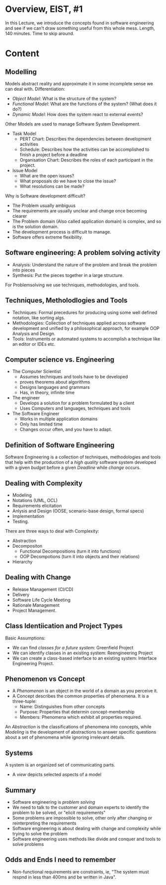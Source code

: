 # Overview, EIST, #1
In this Lecture, we introduce the concepts found in software engineering and
see if we can't draw something useful from this whole mess. Length, 140
minutes. Time to skip around. 

# Content
## Modelling
Models abstract reality and approximate it in some incomplete sense we can deal
with. Differentiation: 

- _Object Model_: What is the structure of the system? 
- _Functional Model_: What are the functions of the system? (What does it do?)
- _Dynamic Model_: How does the system react to external events? 

Other Models are used to manage Software System Development. 

- Task Model
    - PERT Chart: Describes the dependencies between development activities
    - Schedule: Describes how the activities can be accomplished to finish a
      project before a deadline
    - Organisation Chart: Describes the roles of each participant in the project. 
- Issue Model
    - What are the open issues? 
    - What proposals do we have to close the issue? 
    - What resolutions can be made? 

Why is Software development difficult? 

- The Problem usually ambiguus
- The requirements are usually unclear and change once becoming clearer
- The Problem domain (Also called application domain) is complex, and so is the
  solution domain.
- The development process is difficult to manage. 
- Software offers extreme flexibility. 

## Software engineering: A problem solving activity

- Analysis: Understand the nature of the problem and break the problem into pieces
- Synthesis: Put the pieces together in a large structure. 

For Problemsolving we use techniques, methodologies, and tools. 

## Techniques, Metholodlogies and Tools

- Techniques: Formal precedures for producing using some well defined notation, like
  sorting algs. 
- Methodologies: Collection of techniques applied across software development and unified by
  a philosophical approach, for example OOP Analysis and Design.
- Tools: Instruments or automated systems to accomplish a technique like an editor
  or IDEs etc. 

## Computer science vs. Engineering
- The Computer Scientist 
    - Assumes techniques and tools have to be developed
    - proves theorems about algorithms
    - Designs languages and grammars
    - Has, in theory, infinite time
- The engineer
    - Develops a solution for a problem formulated by a client
    - Uses Computers and languages, techniques and tools
- The Software Engineer
    - Works in multiple application domains
    - Only has limited time
    - Changes occur often, and you have to adapt.

## Definition of Software Engineering

Software Engineering is a collection of techniques, methodologies and tools
that help with the production of a _high quality_ software system developed
with a given _budget_ before a given _Deadline_ while _change_ occurs.

## Dealing with Complexity

- Modeling
- Notations (UML, OCL) 
- Requirements elicitation
- Anlysis and Design (OOSE, scenario-base design, formal specs) 
- Implementation
- Testing. 

There are three ways to deal with Complexity: 

- Abstraction
- Decompositon
    - Functional Decompositions (turn it into functions)
    - OOP Decompotions (turn it into objects and their relations) 
- Hierarchy

## Dealing with Change

- Release Management (CI/CD) 
- Delivery
- Software Life Cycle Meeting
- Rationale Management
- Project Management. 

## Class Identiication and Project Types
Basic Assumptions: 

- We can find _classes for a future system_: Greenfield Project
- We can identify classes in an existing system: Reengineering Project
- We can create a class-based interface to an existing system: Interface
  Engineering Project. 

## Phenomenon vs Concept

- A _Phenomenon_ is an object in the world of a domain as you perceive it. 
- A Concept describes the common properties of phenomena. It is a three-tuple: 
    - Name: Distinguishes from other concepts
    - Purpose: Properties that determin concept-membership
    - Members: Phenomena which exhibit all properties required.

An _Abstraction_ is the classifications of phenomena into concepts, while
_Modeling_ is the development of abstractions to answer specific questions about
a set of phenomena while ignoring irrelevant details. 

## Systems
A system is an organized set of communicating parts. 

- A _view_ depicts selected aspects of a model


## Summary

- Software engineering is _problem solving_ 
- We need to talk to the customer and domain experts to identify the problem to
  be solved, or "elicit requirements" 
- Some problems are impossible to solve, other only after changing or
  reinterpreting the requirements
- Software engineering is about dealing with change and complexity while trying
  to solve the problem
- Software engineering uses methods like divide and conquer and tools to solve
  problems

## Odds and Ends I need to remember

- Non-functional requirements are constraints, ie, "The system must respnd in
  less than 400ms and be written in Java".
